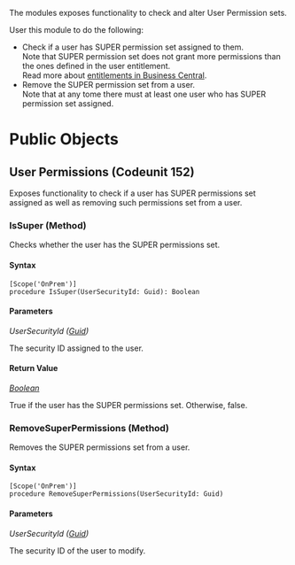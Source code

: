 The modules exposes functionality to check and alter User Permission sets.

User this module to do the following:
- Check if a user has SUPER permission set assigned to them.<br />
  Note that SUPER permission set does not grant more permissions than the ones defined in the user entitlement.<br />
  Read more about [entitlements in Business Central](https://cloudblogs.microsoft.com/dynamics365/it/2019/07/18/business-central-entitlements/).
- Remove the SUPER permission set from a user.<br />
  Note that at any tome there must at least one user who has SUPER permission set assigned.

# Public Objects
## User Permissions (Codeunit 152)

 Exposes functionality to check if a user has SUPER permissions set assigned as well as removing such permissions set from a user.
 

### IsSuper (Method) <a name="IsSuper"></a> 

 Checks whether the user has the SUPER permissions set.
 

#### Syntax
```
[Scope('OnPrem')]
procedure IsSuper(UserSecurityId: Guid): Boolean
```
#### Parameters
*UserSecurityId ([Guid](https://docs.microsoft.com/en-us/dynamics365/business-central/dev-itpro/developer/methods-auto/guid/guid-data-type))* 

The security ID assigned to the user.

#### Return Value
*[Boolean](https://docs.microsoft.com/en-us/dynamics365/business-central/dev-itpro/developer/methods-auto/boolean/boolean-data-type)*

True if the user has the SUPER permissions set. Otherwise, false.
### RemoveSuperPermissions (Method) <a name="RemoveSuperPermissions"></a> 

 Removes the SUPER permissions set from a user.
 

#### Syntax
```
[Scope('OnPrem')]
procedure RemoveSuperPermissions(UserSecurityId: Guid)
```
#### Parameters
*UserSecurityId ([Guid](https://docs.microsoft.com/en-us/dynamics365/business-central/dev-itpro/developer/methods-auto/guid/guid-data-type))* 

The security ID of the user to modify.

